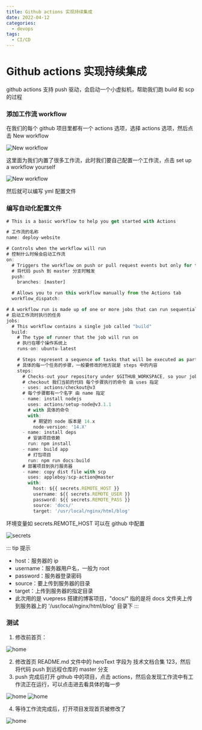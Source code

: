 ```yaml
---
title: Github actions 实现持续集成
date: 2022-04-12
categories:
  - devops
tags:
  - CI/CD
---
```


# Github actions 实现持续集成

github actions 支持 push 驱动，会启动一个小虚拟机，帮助我们跑 build 和 scp 的过程

### 添加工作流 workflow

在我们的每个 github 项目里都有一个 actions 选项，选择 actions 选项，然后点击 New workflow

![New workflow](/assets/img/githubActions/1.png 'New workflow')

这里面为我们内置了很多工作流，此时我们要自己配置一个工作流，点击 set up a workflow yourself

![New workflow](/assets/img/githubActions/2.png 'New workflow')

然后就可以编写 yml 配置文件

### 编写自动化配置文件

```js
# This is a basic workflow to help you get started with Actions

# 工作流的名称
name: deploy-website

# Controls when the workflow will run
# 控制什么时候会启动工作流
on:
  # Triggers the workflow on push or pull request events but only for the master branch
  # 将代码 push 到 master 分支时触发
  push:
    branches: [master]

  # Allows you to run this workflow manually from the Actions tab
  workflow_dispatch:

# A workflow run is made up of one or more jobs that can run sequentially or in parallel
# 启动工作流时执行的任务
jobs:
  # This workflow contains a single job called "build"
  build:
    # The type of runner that the job will run on
    # 执行在哪个操作系统上
    runs-on: ubuntu-latest

    # Steps represent a sequence of tasks that will be executed as part of the job
    # 具体的每一个任务的步骤，一般要修改的地方就是 steps 中的内容
    steps:
      # Checks-out your repository under $GITHUB_WORKSPACE, so your job can access it
      # checkout 我们当前的代码 每个步骤执行的命令 由 uses 指定
      - uses: actions/checkout@v3
      # 每个步骤都有一个名字 由 name 指定
      - name: install nodejs
        uses: actions/setup-node@v3.1.1
        # with 具体的命令
        with:
          # 期望的 node 版本是 14.x
          node-version: '14.X'
      - name: install deps
        # 安装项目依赖
        run: npm install
      - name: build app
        # 打包项目
        run: npm run docs:build
      # 部署项目到执行服务器
      - name: copy dist file with scp
        uses: appleboy/scp-action@master
        with:
          host: ${{ secrets.REMOTE_HOST }}
          username: ${{ secrets.REMOTE_USER }}
          password: ${{ secrets.REMOTE_PASS }}
          source: 'docs/'
          target: '/usr/local/nginx/html/blog'

```

环境变量如 secrets.REMOTE_HOST 可以在 github 中配置

![secrets](/assets/img/githubActions/3.png 'secrets')

::: tip 提示

- host：服务器的 ip
- username：服务器用户名，一般为 root
- password：服务器登录密码
- source：要上传到服务器的目录
- target：上传到服务器的指定目录
- 此次用的是 vuepress 搭建的博客项目，"docs/" 指的是将 docs 文件夹上传到服务器上的 '/usr/local/nginx/html/blog' 目录下
  :::

### 测试

1. 修改前首页：

![home](/assets/img/githubActions/4.png 'home')

2. 修改首页 README.md 文件中的 heroText 字段为 技术文档合集 123，然后将代码 push 到远程仓库的 master 分支
3. push 完成后打开 github 中的项目，点击 actions，然后会发现工作流中有工作流正在运行，可以点击进去看具体的每一步

![home](/assets/img/githubActions/5.png 'home')
![home](/assets/img/githubActions/6.png 'home')

4. 等待工作流完成后，打开项目发现首页被修改了

![home](/assets/img/githubActions/7.png 'home')
